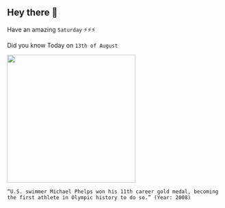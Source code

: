 ## Hey there 👋
Have an amazing `Saturday` ⚡⚡⚡

Did you know Today on `13th of August`
 
 [<img src="https://i2.wp.com/myswimpro.com/blog/wp-content/uploads/2020/09/phelps-medals.jpg?resize=1024%2C576&ssl=1" width="300" />](https://myswimpro.com/blog/2020/09/11/how-michael-phelps-became-the-greatest-swimmer-of-all-time/) 
 ```
“U.S. swimmer Michael Phelps won his 11th career gold medal, becoming the first athlete in Olympic history to do so.” (Year: 2008)
```
